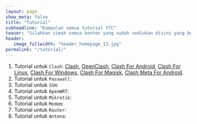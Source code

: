 ```yaml
---
layout: page
show_meta: false
title: "Tutorial"
subheadline: "Kumpulan semua tutorial YTC"
teaser: "Silahkan simak semua konten yang sudah sediakan disini yang berasal dari konten channel youtube saya."
header:
   image_fullwidth: "header_homepage_13.jpg"
permalink: "/tutorial/"
---
```

1. Tutorial untuk `Clash`: [Clash][c], [OpenClash][oc], [Clash For Android][cfa], [Clash For Linux][cfl], [Clash For Windows][cfw], [Clash For Magisk][cfm], [Clash Meta For Android][cmfa].
1. Tutorial untuk `Passwall`:
1. Tutorial untuk `SSH`:
1. Tutorial untuk `OpenWRT`:
1. Tutorial untuk `Mikrotik`:
1. Tutorial untuk `Modem`:
1. Tutorial untuk `Router`:
1. Tutorial untuk `Antena`:

[c]: /clash/
[oc]: /clash/openclash/
[cfa]: /clash/clashforandroid/
[cfl]: /clash/clashforlinux/
[cfw]: /clash/clashforwindows/
[cfm]: /clash/clashformagisk/
[cmfa]: /clash/clashmetaforandroid/